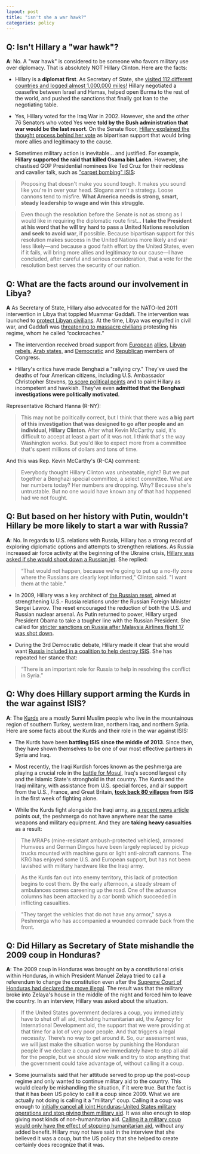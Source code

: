 ```yaml
---  
layout: post  
title: "isn't she a war hawk?"  
categories: policy
---  
```


## Q: Isn't Hillary a "war hawk"?
  
**A**: No. A "war hawk" is considered to be someone who favors military use over diplomacy. That is absolutely NOT Hillary Clinton. Here are the facts:

* Hillary is a **diplomat first**. As Secretary of State, she [visited 112 different countries and logged almost 1,000,000 miles!](https://mic.com/articles/21829/5-top-highlights-in-hillary-clinton-s-secretary-of-state-tenure#.x0B1Hndr6) Hillary negotiated a ceasefire between Israel and Hamas, helped open Burma to the rest of the world, and pushed the sanctions that finally got Iran to the negotiating table. 

* Yes, Hillary voted for the Iraq War in 2002. However, she and the other 76 Senators who voted Yes were **told by the Bush administration that war would be the last resort**. On the Senate floor, [Hillary explained the thought process behind her vote](http://www.thepeoplesview.net/main/2016/3/20/hillary-clinton-is-not-a-hawk-foreign-policy) as bipartisan support that would bring more allies and legitimacy to the cause. 

* Sometimes military action is inevitable... and justified. For example, **Hillary supported the raid that killed Osama bin Laden**. However, she chastised GOP Presidential nominees like Ted Cruz for their reckless and cavalier talk, such as ["carpet bombing" ISIS](http://www.npr.org/2016/05/17/478361999/4-things-to-know-about-hillary-clintons-approach-to-foreign-policy):

> Proposing that doesn't make you sound tough. It makes you sound like you're in over your head. Slogans aren't a strategy. Loose cannons tend to misfire. **What America needs is strong, smart, steady leadership to wage and win this struggle**.

> Even though the resolution before the Senate is not as strong as I would like in requiring the diplomatic route first... **I take the President at his word that he will try hard to pass a United Nations resolution and seek to avoid war**, if possible. Because bipartisan support for this resolution makes success in the United Nations more likely and war less likely—and because a good faith effort by the United States, even if it fails, will bring more allies and legitimacy to our cause—I have concluded, after careful and serious consideration, that a vote for the resolution best serves the security of our nation.

## Q: What are the facts around our involvement in Libya?

**A** As Secretary of State, Hillary also advocated for the NATO-led 2011 intervention in Libya that toppled Muammar Gaddafi. The intervention was launched to [protect Libyan civilians](http://www.nato.int/nato_static_fl2014/assets/pdf/pdf_2011_03/20110927_110311-UNSCR-1973.pdf). At the time, Libya was engulfed in civil war, and Gaddafi was [threatening to massacre civilians](http://www.nytimes.com/2011/02/23/world/africa/23libya.html) protesting his regime, whom he called “cockroaches.” 

* The intervention received broad support from [European](https://www.gov.uk/government/speeches/prime-ministers-statement-on-libya--2) [allies,](https://www.theguardian.com/world/2011/feb/23/libya-nofly-zone-david-cameron) [Libyan rebels,](http://edition.cnn.com/2011/WORLD/africa/03/09/libya.civil.war/) [Arab states,](http://www.nytimes.com/2011/03/13/world/middleeast/13libya.html?pagewanted=all&_r=0) and [Democratic](http://www.washingtonpost.com/wp-dyn/content/article/2011/03/10/AR2011031004684.html) and [Republican](http://firstread.nbcnews.com/_news/2011/03/31/6382558-rubio-urges-regime-change-in-libya) members of Congress.

* Hillary's critics have made Benghazi a "rallying cry." They've used the deaths of four American citizens, including U.S. Ambassador Christopher Stevens, [to score political points](http://www.cnn.com/2015/10/14/politics/hillary-clinton-benghazi-committee/index.html) and to paint Hillary as incompetent and hawkish. They've even **admitted that the Benghazi investigations were politically motivated**. 

Representative Richard Hanna (R-NY): 
> This may not be politically correct, but I think that there was **a big part of this investigation that was designed to go after people and an individual, Hillary Clinton**. After what Kevin McCarthy said, it's difficult to accept at least a part of it was not. I think that's the way Washington works. But you'd like to expect more from a committee that's spent millions of dollars and tons of time.

And this was Rep. Kevin McCarthy's (R-CA) comment: 
> Everybody thought Hillary Clinton was unbeatable, right? But we put together a Benghazi special committee, a select committee. What are her numbers today? Her numbers are dropping. Why? Because she's untrustable. But no one would have known any of that had happened had we not fought.

## Q: But based on her history with Putin, wouldn't Hillary be more likely to start a war with Russia?

**A**: No. In regards to U.S. relations with Russia, Hillary has a strong record of exploring diplomatic options and attempts to strengthen relations. As Russia increased air force activity at the beginning of the Ukraine crisis, [Hillary was asked if she would shoot down a Russian jet](http://www.newsweek.com/where-do-clinton-and-trump-stand-russia-487777). She replied:
> “That would not happen, because we're going to put up a no-fly zone where the Russians are clearly kept informed," Clinton said. "I want them at the table." 

* In 2009, Hillary was a key architect of [the Russian reset](https://www.whitehouse.gov/the-press-office/us-russia-relations-reset-fact-sheet), aimed at strengthening U.S.- Russia relations under the Russian Foreign Minister Sergei Lavrov. The reset encouraged the reduction of both the U.S. and Russian nuclear arsenal. As Putin returned to power, Hillary urged President Obama to take a tougher line with the Russian President. She called for [stricter sanctions on Russia after Malaysia Airlines flight 17 was shot down](http://thehill.com/policy/international/212896-clinton-calls-for-tougher-sanctions-on-putin).

* During the 3rd Democratic debate, Hillary made it clear that she would want [Russia included in a coalition to help destroy ISIS](https://www.washingtonpost.com/news/the-fix/wp/2015/12/19/3rd-democratic-debate-transcript-annotated-who-said-what-and-what-it-meant/). She has repeated her stance that:
> “There is an important role for Russia to help in resolving the conflict in Syria.”

## Q: Why does Hillary support arming the Kurds in the war against ISIS? 

**A**: The [Kurds](http://www.bbc.com/news/world-middle-east-29702440) are a mostly Sunni Muslim people who live in the mountainous region of southern Turkey, western Iran, northern Iraq, and northern Syria. Here are some facts about the Kurds and their role in the war against ISIS:

* The Kurds have been **battling ISIS since the middle of 2013**. Since then, they have shown themselves to be one of our most effective partners in Syria and Iraq. 

* Most recently, the Iraqi Kurdish forces known as the peshmerga are playing a crucial role in the [battle for Mosul](https://www.yahoo.com/news/peshmerga-fighters-tell-of-encounters-with-isis-while-others-wait-anxiously-for-their-turn-210034498.html), Iraq's second largest city and the Islamic State's stronghold in that country. The Kurds and the Iraqi military, with assistance from U.S. special forces, and air support from the U.S., France, and Great Britain, **[took back 80 villages](http://www.reuters.com/article/us-mideast-cris-iraq-mosul-idUSKCN12N0CA) from ISIS** in the first week of fighting alone.

* While the Kurds fight alongside the Iraqi army, as [a recent news article](http://www.thedailybeast.com/articles/2016/10/21/on-the-mosul-front-where-kurds-fight-isis-with-bulldozers-and-pickups.html) points out, the peshmerga do not have anywhere near the same weapons and military equipment. And they are **taking heavy casualties** as a result:

> The MRAPs (mine-resistant ambush-protected vehicles), armored Humvees and German Dingos have been largely replaced by pickup trucks mounted with machine guns or light anti-aircraft cannons. The KRG has enjoyed some U.S. and European support, but has not been lavished with military hardware like the Iraqi army. 

>As the Kurds fan out into enemy territory, this lack of protection begins to cost them. By the early afternoon, a steady stream of ambulances comes careening up the road. One of the advance columns has been attacked by a car bomb which succeeded in inflicting casualties.

> "They target the vehicles that do not have any armor," says a Peshmerga who has accompanied a wounded comrade back from the front.

## Q: Did Hillary as Secretary of State mishandle the 2009 coup in Honduras?

**A**: The 2009 coup in Honduras was brought on by a constitutional crisis within Honduras, in which President Manuel Zelaya tried to call a referendum to change the constitution even after the [Supreme Court of Honduras had declared the move illegal](http://news.bbc.co.uk/2/hi/americas/8120161.stm). The result was that the military broke into Zelaya's house in the middle of the night and forced him to leave the country. In an interview, Hillary was asked about the situation.

> If the United States government declares a coup, you immediately have to shut off all aid, including humanitarian aid, the Agency for International Development aid, the support that we were providing at that time for a lot of very poor people. And that triggers a legal necessity. There’s no way to get around it. So, our assessment was, we will just make the situation worse by punishing the Honduran people if we declare a coup and we immediately have to stop all aid for the people, but we should slow walk and try to stop anything that the government could take advantage of, without calling it a coup.

* Some journalists said that her attitude served to prop up the post-coup regime and only wanted to continue military aid to the country. This would clearly be mishandling the situation, if it were true. But the fact is that it has been US policy to call it a coup since 2009. What we are actually not doing is calling it a "military" coup. Calling it a coup was enough to [initially cancel all joint Honduras-United States military operations and stop giving them military aid](http://www.thehour.com/norwalk/article/Honduras-government-s-isolation-grows-after-coup-8260540.php). It was also enough to stop giving most kinds of non-humanitarian aid. [Calling it a military coup would only have the effect of stopping humanitarian aid](http://www.reuters.com/article/idUSN29520049._CH_.2400), without any added benefit. Hillary may not have said in the interview that she believed it was a coup, but the US policy that she helped to create certainly does recognize that it was.


